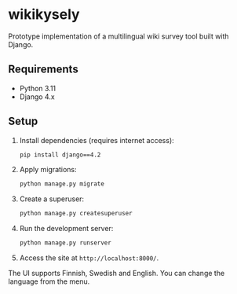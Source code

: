 # wikikysely

Prototype implementation of a multilingual wiki survey tool built with Django.

## Requirements
- Python 3.11
- Django 4.x

## Setup
1. Install dependencies (requires internet access):
   ```bash
   pip install django==4.2
   ```
2. Apply migrations:
   ```bash
   python manage.py migrate
   ```
3. Create a superuser:
   ```bash
   python manage.py createsuperuser
   ```
4. Run the development server:
   ```bash
   python manage.py runserver
   ```
5. Access the site at `http://localhost:8000/`.

The UI supports Finnish, Swedish and English. You can change the language from the menu.

